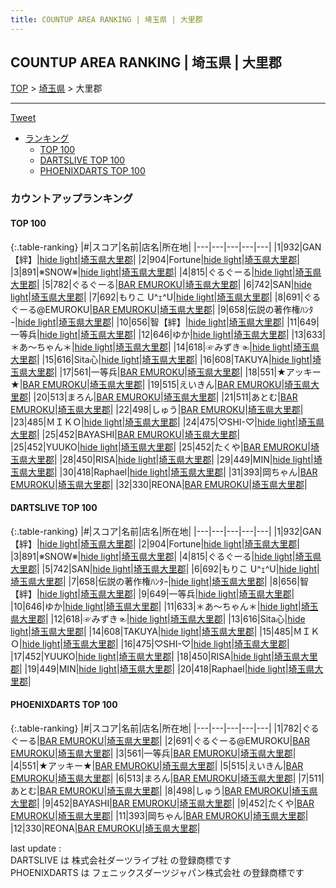 ```yaml
---
title: COUNTUP AREA RANKING | 埼玉県 | 大里郡
---
```

## COUNTUP AREA RANKING | 埼玉県 | 大里郡

[TOP](/darts/rank/) > [埼玉県](/darts/rank/埼玉県/) > 大里郡

___

<a href="https://twitter.com/share?ref_src=twsrc%5Etfw" data-text="COUNTUP AREA RANKING | 埼玉県大里郡" class="twitter-share-button" data-hashtags="DARTSLIVE,PHOENIXDARTS,darts,ダーツ" data-show-count="false">Tweet</a>

* [ランキング](#カウントアップランキング)
    * [TOP 100](#top-100)
    * [DARTSLIVE TOP 100](#dartslive-top-100)
    * [PHOENIXDARTS TOP 100](#phoenixdarts-top-100)

### カウントアップランキング

#### TOP 100



{:.table-ranking}
|#|スコア|名前|店名|所在地|
|---|---|---|---|---|
|1|932|<span class="rank-name-dl">GAN【絆】</span>|<a href="https://search.dartslive.com/jp/shop/5f56c6a642237fd10d9b047a20a7ba1e">hide light</a>|<a href="/darts/rank/埼玉県/大里郡">埼玉県大里郡</a>|
|2|904|<span class="rank-name-dl">Fortune</span>|<a href="https://search.dartslive.com/jp/shop/5f56c6a642237fd10d9b047a20a7ba1e">hide light</a>|<a href="/darts/rank/埼玉県/大里郡">埼玉県大里郡</a>|
|3|891|<span class="rank-name-dl">※SNOW※</span>|<a href="https://search.dartslive.com/jp/shop/5f56c6a642237fd10d9b047a20a7ba1e">hide light</a>|<a href="/darts/rank/埼玉県/大里郡">埼玉県大里郡</a>|
|4|815|<span class="rank-name-dl">ぐるぐーる</span>|<a href="https://search.dartslive.com/jp/shop/5f56c6a642237fd10d9b047a20a7ba1e">hide light</a>|<a href="/darts/rank/埼玉県/大里郡">埼玉県大里郡</a>|
|5|782|<span class="rank-name-pd">ぐるぐーる</span>|<a href="https://vs.phoenixdarts.com/jp/shop/shopDetailInfo/s_85631?s_seq=85631">BAR EMUROKU</a>|<a href="/darts/rank/埼玉県/大里郡">埼玉県大里郡</a>|
|6|742|<span class="rank-name-dl">SAN</span>|<a href="https://search.dartslive.com/jp/shop/5f56c6a642237fd10d9b047a20a7ba1e">hide light</a>|<a href="/darts/rank/埼玉県/大里郡">埼玉県大里郡</a>|
|7|692|<span class="rank-name-dl">もりこ U^ｪ^U</span>|<a href="https://search.dartslive.com/jp/shop/5f56c6a642237fd10d9b047a20a7ba1e">hide light</a>|<a href="/darts/rank/埼玉県/大里郡">埼玉県大里郡</a>|
|8|691|<span class="rank-name-pd">ぐるぐーる@EMUROKU</span>|<a href="https://vs.phoenixdarts.com/jp/shop/shopDetailInfo/s_85631?s_seq=85631">BAR EMUROKU</a>|<a href="/darts/rank/埼玉県/大里郡">埼玉県大里郡</a>|
|9|658|<span class="rank-name-dl">伝説の著作権ﾊﾝﾀｰ</span>|<a href="https://search.dartslive.com/jp/shop/5f56c6a642237fd10d9b047a20a7ba1e">hide light</a>|<a href="/darts/rank/埼玉県/大里郡">埼玉県大里郡</a>|
|10|656|<span class="rank-name-dl">智【絆】</span>|<a href="https://search.dartslive.com/jp/shop/5f56c6a642237fd10d9b047a20a7ba1e">hide light</a>|<a href="/darts/rank/埼玉県/大里郡">埼玉県大里郡</a>|
|11|649|<span class="rank-name-dl">一等兵</span>|<a href="https://search.dartslive.com/jp/shop/5f56c6a642237fd10d9b047a20a7ba1e">hide light</a>|<a href="/darts/rank/埼玉県/大里郡">埼玉県大里郡</a>|
|12|646|<span class="rank-name-dl">ゆか</span>|<a href="https://search.dartslive.com/jp/shop/5f56c6a642237fd10d9b047a20a7ba1e">hide light</a>|<a href="/darts/rank/埼玉県/大里郡">埼玉県大里郡</a>|
|13|633|<span class="rank-name-dl">＊あ～ちゃん＊</span>|<a href="https://search.dartslive.com/jp/shop/5f56c6a642237fd10d9b047a20a7ba1e">hide light</a>|<a href="/darts/rank/埼玉県/大里郡">埼玉県大里郡</a>|
|14|618|<span class="rank-name-dl">☞みずき☜</span>|<a href="https://search.dartslive.com/jp/shop/5f56c6a642237fd10d9b047a20a7ba1e">hide light</a>|<a href="/darts/rank/埼玉県/大里郡">埼玉県大里郡</a>|
|15|616|<span class="rank-name-dl">Sita心</span>|<a href="https://search.dartslive.com/jp/shop/5f56c6a642237fd10d9b047a20a7ba1e">hide light</a>|<a href="/darts/rank/埼玉県/大里郡">埼玉県大里郡</a>|
|16|608|<span class="rank-name-dl">TAKUYA</span>|<a href="https://search.dartslive.com/jp/shop/5f56c6a642237fd10d9b047a20a7ba1e">hide light</a>|<a href="/darts/rank/埼玉県/大里郡">埼玉県大里郡</a>|
|17|561|<span class="rank-name-pd">一等兵</span>|<a href="https://vs.phoenixdarts.com/jp/shop/shopDetailInfo/s_85631?s_seq=85631">BAR EMUROKU</a>|<a href="/darts/rank/埼玉県/大里郡">埼玉県大里郡</a>|
|18|551|<span class="rank-name-pd">★アッキー★</span>|<a href="https://vs.phoenixdarts.com/jp/shop/shopDetailInfo/s_85631?s_seq=85631">BAR EMUROKU</a>|<a href="/darts/rank/埼玉県/大里郡">埼玉県大里郡</a>|
|19|515|<span class="rank-name-pd">えいきん</span>|<a href="https://vs.phoenixdarts.com/jp/shop/shopDetailInfo/s_85631?s_seq=85631">BAR EMUROKU</a>|<a href="/darts/rank/埼玉県/大里郡">埼玉県大里郡</a>|
|20|513|<span class="rank-name-pd">まろん</span>|<a href="https://vs.phoenixdarts.com/jp/shop/shopDetailInfo/s_85631?s_seq=85631">BAR EMUROKU</a>|<a href="/darts/rank/埼玉県/大里郡">埼玉県大里郡</a>|
|21|511|<span class="rank-name-pd">あとむ</span>|<a href="https://vs.phoenixdarts.com/jp/shop/shopDetailInfo/s_85631?s_seq=85631">BAR EMUROKU</a>|<a href="/darts/rank/埼玉県/大里郡">埼玉県大里郡</a>|
|22|498|<span class="rank-name-pd">しゅう</span>|<a href="https://vs.phoenixdarts.com/jp/shop/shopDetailInfo/s_85631?s_seq=85631">BAR EMUROKU</a>|<a href="/darts/rank/埼玉県/大里郡">埼玉県大里郡</a>|
|23|485|<span class="rank-name-dl">ＭＩＫＯ</span>|<a href="https://search.dartslive.com/jp/shop/5f56c6a642237fd10d9b047a20a7ba1e">hide light</a>|<a href="/darts/rank/埼玉県/大里郡">埼玉県大里郡</a>|
|24|475|<span class="rank-name-dl">♡SHI-♡</span>|<a href="https://search.dartslive.com/jp/shop/5f56c6a642237fd10d9b047a20a7ba1e">hide light</a>|<a href="/darts/rank/埼玉県/大里郡">埼玉県大里郡</a>|
|25|452|<span class="rank-name-pd">BAYASHI</span>|<a href="https://vs.phoenixdarts.com/jp/shop/shopDetailInfo/s_85631?s_seq=85631">BAR EMUROKU</a>|<a href="/darts/rank/埼玉県/大里郡">埼玉県大里郡</a>|
|25|452|<span class="rank-name-dl">YUUKO</span>|<a href="https://search.dartslive.com/jp/shop/5f56c6a642237fd10d9b047a20a7ba1e">hide light</a>|<a href="/darts/rank/埼玉県/大里郡">埼玉県大里郡</a>|
|25|452|<span class="rank-name-pd">たくや</span>|<a href="https://vs.phoenixdarts.com/jp/shop/shopDetailInfo/s_85631?s_seq=85631">BAR EMUROKU</a>|<a href="/darts/rank/埼玉県/大里郡">埼玉県大里郡</a>|
|28|450|<span class="rank-name-dl">RISA</span>|<a href="https://search.dartslive.com/jp/shop/5f56c6a642237fd10d9b047a20a7ba1e">hide light</a>|<a href="/darts/rank/埼玉県/大里郡">埼玉県大里郡</a>|
|29|449|<span class="rank-name-dl">MIN</span>|<a href="https://search.dartslive.com/jp/shop/5f56c6a642237fd10d9b047a20a7ba1e">hide light</a>|<a href="/darts/rank/埼玉県/大里郡">埼玉県大里郡</a>|
|30|418|<span class="rank-name-dl">Raphael</span>|<a href="https://search.dartslive.com/jp/shop/5f56c6a642237fd10d9b047a20a7ba1e">hide light</a>|<a href="/darts/rank/埼玉県/大里郡">埼玉県大里郡</a>|
|31|393|<span class="rank-name-pd">岡ちゃん</span>|<a href="https://vs.phoenixdarts.com/jp/shop/shopDetailInfo/s_85631?s_seq=85631">BAR EMUROKU</a>|<a href="/darts/rank/埼玉県/大里郡">埼玉県大里郡</a>|
|32|330|<span class="rank-name-pd">REONA</span>|<a href="https://vs.phoenixdarts.com/jp/shop/shopDetailInfo/s_85631?s_seq=85631">BAR EMUROKU</a>|<a href="/darts/rank/埼玉県/大里郡">埼玉県大里郡</a>|


#### DARTSLIVE TOP 100



{:.table-ranking}
|#|スコア|名前|店名|所在地|
|---|---|---|---|---|
|1|932|<span class="rank-name-dl">GAN【絆】</span>|<a href="https://search.dartslive.com/jp/shop/5f56c6a642237fd10d9b047a20a7ba1e">hide light</a>|<a href="/darts/rank/埼玉県/大里郡">埼玉県大里郡</a>|
|2|904|<span class="rank-name-dl">Fortune</span>|<a href="https://search.dartslive.com/jp/shop/5f56c6a642237fd10d9b047a20a7ba1e">hide light</a>|<a href="/darts/rank/埼玉県/大里郡">埼玉県大里郡</a>|
|3|891|<span class="rank-name-dl">※SNOW※</span>|<a href="https://search.dartslive.com/jp/shop/5f56c6a642237fd10d9b047a20a7ba1e">hide light</a>|<a href="/darts/rank/埼玉県/大里郡">埼玉県大里郡</a>|
|4|815|<span class="rank-name-dl">ぐるぐーる</span>|<a href="https://search.dartslive.com/jp/shop/5f56c6a642237fd10d9b047a20a7ba1e">hide light</a>|<a href="/darts/rank/埼玉県/大里郡">埼玉県大里郡</a>|
|5|742|<span class="rank-name-dl">SAN</span>|<a href="https://search.dartslive.com/jp/shop/5f56c6a642237fd10d9b047a20a7ba1e">hide light</a>|<a href="/darts/rank/埼玉県/大里郡">埼玉県大里郡</a>|
|6|692|<span class="rank-name-dl">もりこ U^ｪ^U</span>|<a href="https://search.dartslive.com/jp/shop/5f56c6a642237fd10d9b047a20a7ba1e">hide light</a>|<a href="/darts/rank/埼玉県/大里郡">埼玉県大里郡</a>|
|7|658|<span class="rank-name-dl">伝説の著作権ﾊﾝﾀｰ</span>|<a href="https://search.dartslive.com/jp/shop/5f56c6a642237fd10d9b047a20a7ba1e">hide light</a>|<a href="/darts/rank/埼玉県/大里郡">埼玉県大里郡</a>|
|8|656|<span class="rank-name-dl">智【絆】</span>|<a href="https://search.dartslive.com/jp/shop/5f56c6a642237fd10d9b047a20a7ba1e">hide light</a>|<a href="/darts/rank/埼玉県/大里郡">埼玉県大里郡</a>|
|9|649|<span class="rank-name-dl">一等兵</span>|<a href="https://search.dartslive.com/jp/shop/5f56c6a642237fd10d9b047a20a7ba1e">hide light</a>|<a href="/darts/rank/埼玉県/大里郡">埼玉県大里郡</a>|
|10|646|<span class="rank-name-dl">ゆか</span>|<a href="https://search.dartslive.com/jp/shop/5f56c6a642237fd10d9b047a20a7ba1e">hide light</a>|<a href="/darts/rank/埼玉県/大里郡">埼玉県大里郡</a>|
|11|633|<span class="rank-name-dl">＊あ～ちゃん＊</span>|<a href="https://search.dartslive.com/jp/shop/5f56c6a642237fd10d9b047a20a7ba1e">hide light</a>|<a href="/darts/rank/埼玉県/大里郡">埼玉県大里郡</a>|
|12|618|<span class="rank-name-dl">☞みずき☜</span>|<a href="https://search.dartslive.com/jp/shop/5f56c6a642237fd10d9b047a20a7ba1e">hide light</a>|<a href="/darts/rank/埼玉県/大里郡">埼玉県大里郡</a>|
|13|616|<span class="rank-name-dl">Sita心</span>|<a href="https://search.dartslive.com/jp/shop/5f56c6a642237fd10d9b047a20a7ba1e">hide light</a>|<a href="/darts/rank/埼玉県/大里郡">埼玉県大里郡</a>|
|14|608|<span class="rank-name-dl">TAKUYA</span>|<a href="https://search.dartslive.com/jp/shop/5f56c6a642237fd10d9b047a20a7ba1e">hide light</a>|<a href="/darts/rank/埼玉県/大里郡">埼玉県大里郡</a>|
|15|485|<span class="rank-name-dl">ＭＩＫＯ</span>|<a href="https://search.dartslive.com/jp/shop/5f56c6a642237fd10d9b047a20a7ba1e">hide light</a>|<a href="/darts/rank/埼玉県/大里郡">埼玉県大里郡</a>|
|16|475|<span class="rank-name-dl">♡SHI-♡</span>|<a href="https://search.dartslive.com/jp/shop/5f56c6a642237fd10d9b047a20a7ba1e">hide light</a>|<a href="/darts/rank/埼玉県/大里郡">埼玉県大里郡</a>|
|17|452|<span class="rank-name-dl">YUUKO</span>|<a href="https://search.dartslive.com/jp/shop/5f56c6a642237fd10d9b047a20a7ba1e">hide light</a>|<a href="/darts/rank/埼玉県/大里郡">埼玉県大里郡</a>|
|18|450|<span class="rank-name-dl">RISA</span>|<a href="https://search.dartslive.com/jp/shop/5f56c6a642237fd10d9b047a20a7ba1e">hide light</a>|<a href="/darts/rank/埼玉県/大里郡">埼玉県大里郡</a>|
|19|449|<span class="rank-name-dl">MIN</span>|<a href="https://search.dartslive.com/jp/shop/5f56c6a642237fd10d9b047a20a7ba1e">hide light</a>|<a href="/darts/rank/埼玉県/大里郡">埼玉県大里郡</a>|
|20|418|<span class="rank-name-dl">Raphael</span>|<a href="https://search.dartslive.com/jp/shop/5f56c6a642237fd10d9b047a20a7ba1e">hide light</a>|<a href="/darts/rank/埼玉県/大里郡">埼玉県大里郡</a>|


#### PHOENIXDARTS TOP 100



{:.table-ranking}
|#|スコア|名前|店名|所在地|
|---|---|---|---|---|
|1|782|<span class="rank-name-pd">ぐるぐーる</span>|<a href="https://vs.phoenixdarts.com/jp/shop/shopDetailInfo/s_85631?s_seq=85631">BAR EMUROKU</a>|<a href="/darts/rank/埼玉県/大里郡">埼玉県大里郡</a>|
|2|691|<span class="rank-name-pd">ぐるぐーる@EMUROKU</span>|<a href="https://vs.phoenixdarts.com/jp/shop/shopDetailInfo/s_85631?s_seq=85631">BAR EMUROKU</a>|<a href="/darts/rank/埼玉県/大里郡">埼玉県大里郡</a>|
|3|561|<span class="rank-name-pd">一等兵</span>|<a href="https://vs.phoenixdarts.com/jp/shop/shopDetailInfo/s_85631?s_seq=85631">BAR EMUROKU</a>|<a href="/darts/rank/埼玉県/大里郡">埼玉県大里郡</a>|
|4|551|<span class="rank-name-pd">★アッキー★</span>|<a href="https://vs.phoenixdarts.com/jp/shop/shopDetailInfo/s_85631?s_seq=85631">BAR EMUROKU</a>|<a href="/darts/rank/埼玉県/大里郡">埼玉県大里郡</a>|
|5|515|<span class="rank-name-pd">えいきん</span>|<a href="https://vs.phoenixdarts.com/jp/shop/shopDetailInfo/s_85631?s_seq=85631">BAR EMUROKU</a>|<a href="/darts/rank/埼玉県/大里郡">埼玉県大里郡</a>|
|6|513|<span class="rank-name-pd">まろん</span>|<a href="https://vs.phoenixdarts.com/jp/shop/shopDetailInfo/s_85631?s_seq=85631">BAR EMUROKU</a>|<a href="/darts/rank/埼玉県/大里郡">埼玉県大里郡</a>|
|7|511|<span class="rank-name-pd">あとむ</span>|<a href="https://vs.phoenixdarts.com/jp/shop/shopDetailInfo/s_85631?s_seq=85631">BAR EMUROKU</a>|<a href="/darts/rank/埼玉県/大里郡">埼玉県大里郡</a>|
|8|498|<span class="rank-name-pd">しゅう</span>|<a href="https://vs.phoenixdarts.com/jp/shop/shopDetailInfo/s_85631?s_seq=85631">BAR EMUROKU</a>|<a href="/darts/rank/埼玉県/大里郡">埼玉県大里郡</a>|
|9|452|<span class="rank-name-pd">BAYASHI</span>|<a href="https://vs.phoenixdarts.com/jp/shop/shopDetailInfo/s_85631?s_seq=85631">BAR EMUROKU</a>|<a href="/darts/rank/埼玉県/大里郡">埼玉県大里郡</a>|
|9|452|<span class="rank-name-pd">たくや</span>|<a href="https://vs.phoenixdarts.com/jp/shop/shopDetailInfo/s_85631?s_seq=85631">BAR EMUROKU</a>|<a href="/darts/rank/埼玉県/大里郡">埼玉県大里郡</a>|
|11|393|<span class="rank-name-pd">岡ちゃん</span>|<a href="https://vs.phoenixdarts.com/jp/shop/shopDetailInfo/s_85631?s_seq=85631">BAR EMUROKU</a>|<a href="/darts/rank/埼玉県/大里郡">埼玉県大里郡</a>|
|12|330|<span class="rank-name-pd">REONA</span>|<a href="https://vs.phoenixdarts.com/jp/shop/shopDetailInfo/s_85631?s_seq=85631">BAR EMUROKU</a>|<a href="/darts/rank/埼玉県/大里郡">埼玉県大里郡</a>|


<div class="footer border-top border-gray-light mt-5 pt-3 text-right text-gray">
    last update : <span style="font-weight: italic" id="foot_last_modified"></span><br />
    DARTSLIVE は 株式会社ダーツライブ社 の登録商標です<br />
    PHOENIXDARTS は フェニックスダーツジャパン株式会社 の登録商標です<br />
</div>

<script src="https://cdnjs.cloudflare.com/ajax/libs/jquery.tablesorter/2.31.3/js/jquery.tablesorter.min.js" integrity="sha512-qzgd5cYSZcosqpzpn7zF2ZId8f/8CHmFKZ8j7mU4OUXTNRd5g+ZHBPsgKEwoqxCtdQvExE5LprwwPAgoicguNg==" crossorigin="anonymous" referrerpolicy="no-referrer"></script>
<link rel="stylesheet" href="https://cdnjs.cloudflare.com/ajax/libs/jquery.tablesorter/2.31.3/css/theme.default.min.css" integrity="sha512-wghhOJkjQX0Lh3NSWvNKeZ0ZpNn+SPVXX1Qyc9OCaogADktxrBiBdKGDoqVUOyhStvMBmJQ8ZdMHiR3wuEq8+w==" crossorigin="anonymous" referrerpolicy="no-referrer" />
<script>
$(function() {
    $(".table-ranking").tablesorter({sortList:[[0, 0]]});
    $("#foot_last_modified").text(formatDate(new Date(document.lastModified), 'yyyy-MM-dd HH:mm:ss'));
});
</script>

<script async src="https://platform.twitter.com/widgets.js" charset="utf-8"></script>